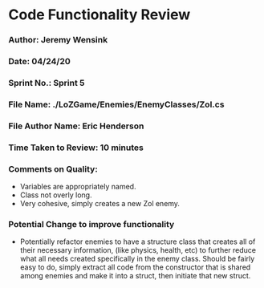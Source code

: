 # Code Functionality Review

### Author: Jeremy Wensink

### Date: 04/24/20

### Sprint No.: Sprint 5

### File Name: ./LoZGame/Enemies/EnemyClasses/Zol.cs

### File Author Name: Eric Henderson

### Time Taken to Review: 10 minutes

### Comments on Quality:
- Variables are appropriately named.
- Class not overly long.
- Very cohesive, simply creates a new Zol enemy.

### Potential Change to improve functionality
- Potentially refactor enemies to have a structure class that creates all of their necessary information, (like physics, health, etc) to further reduce what all needs created specifically in the enemy class.
Should be fairly easy to do, simply extract all code from the constructor that is shared among enemies and make it into a struct, then initiate that new struct.

